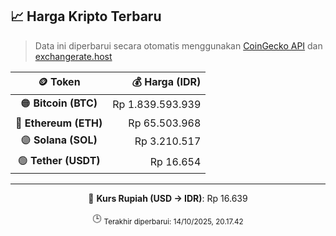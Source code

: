 

<!-- HARGA_KRIPTO -->
## 📈 Harga Kripto Terbaru

> Data ini diperbarui secara otomatis menggunakan [CoinGecko API](https://www.coingecko.com/) dan [exchangerate.host](https://exchangerate.host/)

<div align="center">

| 🪙 Token | 💰 Harga (IDR) |
|:------:|---------------:|
| 🟠 **Bitcoin (BTC)**   | Rp 1.839.593.939 |
| 🔵 **Ethereum (ETH)**  | Rp 65.503.968 |
| 🟣 **Solana (SOL)**    | Rp 3.210.517 |
| 🟢 **Tether (USDT)**   | Rp 16.654 |

---

💱 **Kurs Rupiah (USD → IDR)**: Rp 16.639

🕒 <sub>Terakhir diperbarui: 14/10/2025, 20.17.42</sub>

</div>
<!-- /HARGA_KRIPTO -->